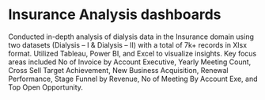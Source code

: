 # Insurance Analysis dashboards
Conducted in-depth analysis of dialysis data in the Insurance domain using two datasets (Dialysis – I &
Dialysis – II) with a total of 7k+ records in Xlsx format. Utilized Tableau, Power BI, and Excel to visualize insights. Key focus
areas included No of Invoice by Account Executive, Yearly Meeting Count, Cross Sell Target Achievement, New Business
Acquisition, Renewal Performance, Stage Funnel by Revenue, No of Meeting By Account Exe, and Top Open Opportunity.
